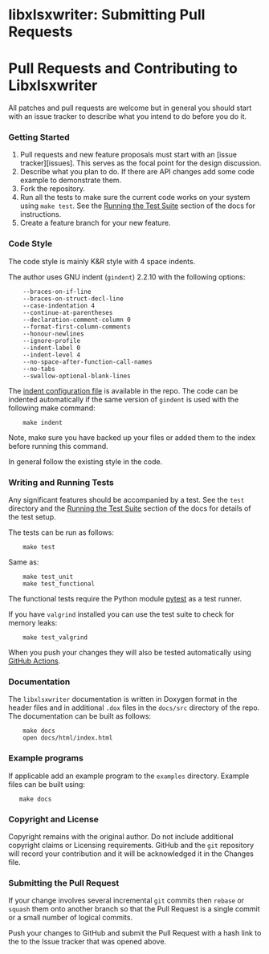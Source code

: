 # libxlsxwriter: Submitting Pull Requests

# Pull Requests and Contributing to Libxlsxwriter

All patches and pull requests are welcome but in general you should start with
an issue tracker to describe what you intend to do before you do it.


### Getting Started

1. Pull requests and new feature proposals must start with an [issue
   tracker][issues]. This serves as the focal point for the design discussion.
2. Describe what you plan to do. If there are API changes add some code
   example to demonstrate them.
3. Fork the repository.
4. Run all the tests to make sure the current code works on your system using
   `make test`.  See the [Running the Test Suite][tests] section of the docs
   for instructions.
5. Create a feature branch for your new feature.


[tests]: http://libxlsxwriter.github.io/running_the_tests.html

### Code Style

The code style is mainly K&R style with 4 space indents.

The author uses GNU indent (`gindent`) 2.2.10 with the following options:

```
    --braces-on-if-line
    --braces-on-struct-decl-line
    --case-indentation 4
    --continue-at-parentheses
    --declaration-comment-column 0
    --format-first-column-comments
    --honour-newlines
    --ignore-profile
    --indent-label 0
    --indent-level 4
    --no-space-after-function-call-names
    --no-tabs
    --swallow-optional-blank-lines
```

The [indent configuration file][indentpro] is available in the repo. The code
can be indented automatically if the same version of `gindent` is used with
the following make command:

```shell
    make indent
```

Note, make sure you have backed up your files or added them to the index
before running this command.

In general follow the existing style in the code.

[indentpro]: https://github.com/jmcnamara/libxlsxwriter/blob/master/.indent.pro

### Writing and Running Tests

Any significant features should be accompanied by a test. See the `test`
directory and the [Running the Test Suite][tests] section of the docs for
details of the test setup.

The tests can be run as follows:

```shell
    make test
```
Same as:

```shell
    make test_unit
    make test_functional
```

The functional tests require the Python module [pytest][pytest] as a test runner.

If you have `valgrind` installed you can use the test suite to check for memory leaks:

```shell
    make test_valgrind
```

When you push your changes they will also be tested automatically using
[GitHub Actions][actions].

[actions]: https://github.com/jmcnamara/libxlsxwriter/actions
[pytest]: http://pytest.org/


### Documentation

The `libxlsxwriter` documentation is written in Doxygen format in the header
files and in additional `.dox` files in the `docs/src` directory of the
repo. The documentation can be built as follows:

```shell
    make docs
    open docs/html/index.html
```


### Example programs

If applicable add an example program to the `examples` directory. Example
files can be built using:

```shell
   make docs
```

### Copyright and License

Copyright remains with the original author. Do not include additional
copyright claims or Licensing requirements. GitHub and the `git` repository
will record your contribution and it will be acknowledged it in the Changes
file.


### Submitting the Pull Request

If your change involves several incremental `git` commits then `rebase` or
`squash` them onto another branch so that the Pull Request is a single commit
or a small number of logical commits.

Push your changes to GitHub and submit the Pull Request with a hash link to
the to the Issue tracker that was opened above.
